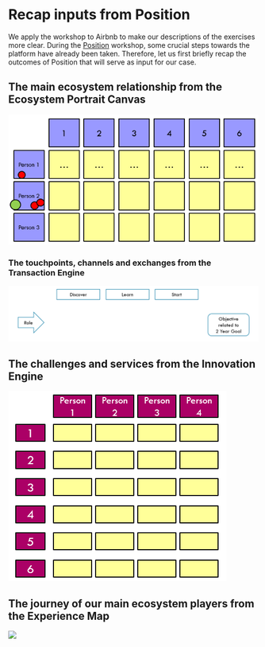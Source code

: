 # Recap inputs from Position

We apply the workshop to Airbnb to make our descriptions of the exercises more clear. During the [Position](https://position.futuring-architectures.com/) workshop, some crucial steps towards the platform have already been taken. Therefore, let us first briefly recap the outcomes of Position that will serve as input for our case.

## The main ecosystem relationship from the Ecosystem Portrait Canvas

![](../.gitbook/assets/image%20%289%29.png)

### The touchpoints, channels and exchanges from the Transaction Engine

![](../.gitbook/assets/image%20%2813%29.png)

## The challenges and services from the Innovation Engine

![](../.gitbook/assets/image%20%2826%29.png)

## The journey of our main ecosystem players from the Experience Map

![](../.gitbook/assets/image%20%2829%29.png)

## 

